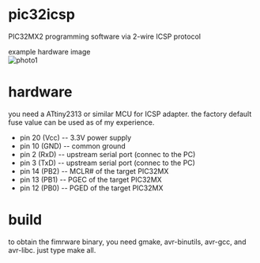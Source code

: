 # pic32icsp

PIC32MX2 programming software via 2-wire ICSP protocol

example hardware image  
![photo1]

# hardware

you need a ATtiny2313 or similar MCU for ICSP adapter.
the factory default fuse value can be used as of my experience.

* pin 20 (Vcc) -- 3.3V power supply
* pin 10 (GND) -- common ground
* pin 2 (RxD) -- upstream serial port (connec to the PC)
* pin 3 (TxD) -- upstream serial port (connec to the PC)
* pin 14 (PB2) -- MCLR# of the target PIC32MX
* pin 13 (PB1) -- PGEC of the target PIC32MX
* pin 12 (PB0) -- PGED of the target PIC32MX

[photo1]: https://www.clarestudio.org/elec/pic32/pic32prog-hw.jpg

# build

to obtain the fimrware binary, you need gmake, avr-binutils, avr-gcc, and avr-libc.
just type make all.
